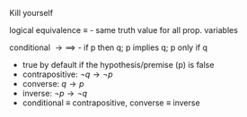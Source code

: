 Kill yourself

logical equivalence $\equiv$ - same truth value for all prop. variables

conditional $\rightarrow\implies$ - if p then q; p implies q; p only if q
- true by default if the hypothesis/premise (p) is false
- contrapositive: $\lnot q\rightarrow\lnot p$
- converse: $q\rightarrow p$
- inverse: $\lnot p\rightarrow\lnot q$
- conditional $\equiv$ contrapositive, converse $\equiv$ inverse